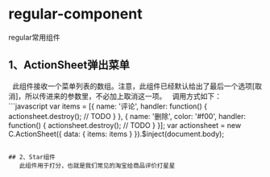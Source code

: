 # regular-component
regular常用组件

## 1、ActionSheet弹出菜单
   此组件接收一个菜单列表的数组。注意，此组件已经默认给出了最后一个选项[取消]，所以传进来的参数里，不必加上取消这一项。
   调用方式如下：
   ```javascript
    var items = [{
      name: '评论',
      handler: function() {
        actionsheet.destroy();
        // TODO
      }
    }, {
      name: '删除',
      color: '#f00',
      handler: function() {
          actionsheet.destroy();
          // TODO
      }
    }];
    var actionsheet = new C.ActionSheet({
      data: {
        items: items
      }
    }).$inject(document.body);
   ```
  
## 2、Star组件
    此组件用于打分，也就是我们常见的淘宝给商品评价打星星

